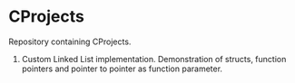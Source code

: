 # CProjects

Repository containing CProjects.

1. Custom Linked List implementation. Demonstration of structs, function pointers and pointer to pointer as function parameter.
